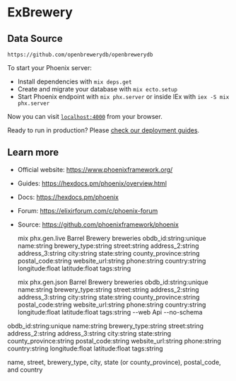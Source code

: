 # ExBrewery


## Data Source

    https://github.com/openbrewerydb/openbrewerydb
    
To start your Phoenix server:

  * Install dependencies with `mix deps.get`
  * Create and migrate your database with `mix ecto.setup`
  * Start Phoenix endpoint with `mix phx.server` or inside IEx with `iex -S mix phx.server`

Now you can visit [`localhost:4000`](http://localhost:4000) from your browser.

Ready to run in production? Please [check our deployment guides](https://hexdocs.pm/phoenix/deployment.html).

## Learn more

  * Official website: https://www.phoenixframework.org/
  * Guides: https://hexdocs.pm/phoenix/overview.html
  * Docs: https://hexdocs.pm/phoenix
  * Forum: https://elixirforum.com/c/phoenix-forum
  * Source: https://github.com/phoenixframework/phoenix


    mix phx.gen.live Barrel Brewery breweries obdb_id:string:unique name:string brewery_type:string street:string address_2:string address_3:string city:string state:string county_province:string postal_code:string website_url:string phone:string country:string longitude:float latitude:float tags:string 

    mix phx.gen.json Barrel Brewery breweries obdb_id:string:unique name:string brewery_type:string street:string address_2:string address_3:string city:string state:string county_province:string postal_code:string website_url:string phone:string country:string longitude:float latitude:float tags:string --web Api --no-schema

obdb_id:string:unique name:string brewery_type:string street:string address_2:string address_3:string city:string state:string county_province:string postal_code:string website_url:string phone:string country:string longitude:float latitude:float tags:string 

name, street, brewery_type, city, state (or county_province), postal_code, and country